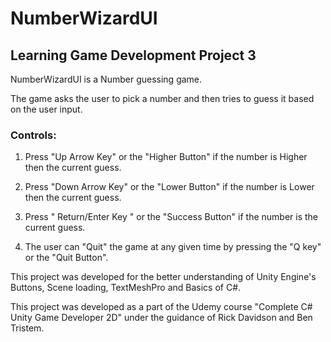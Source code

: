 # NumberWizardUI
## Learning Game Development Project 3

NumberWizardUI is a Number guessing game.

The game asks the user to pick a number and then tries to guess it based on the user input.

### Controls:

1. Press "Up Arrow Key" or the "Higher Button" if the number is Higher then the current guess.

2. Press "Down Arrow Key" or the "Lower Button" if the number is Lower then the current guess.

3. Press " Return/Enter Key " or the "Success Button" if the number is the current guess.

4. The user can "Quit" the game at any given time by pressing the "Q key" or the "Quit Button".

This project was developed for the better understanding of Unity Engine's Buttons, Scene loading, TextMeshPro and Basics of C#.

This project was developed as a part of the Udemy course "Complete C# Unity Game Developer 2D" under the guidance of Rick Davidson and Ben Tristem.
